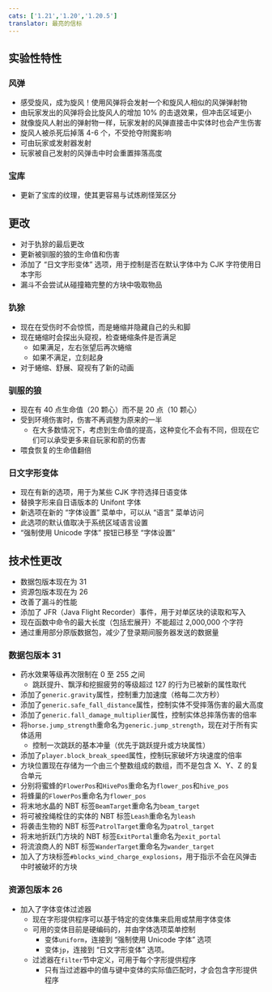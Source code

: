 ```yaml
---
cats: ['1.21','1.20','1.20.5']
translator: 最亮的信标
---
```

## 实验性特性
### 风弹
* 感受旋风，成为旋风！使用风弹将会发射一个和旋风人相似的风弹弹射物
* 由玩家发出的风弹将会比旋风人的增加 10% 的击退效果，但冲击区域更小
* 就像旋风人射出的弹射物一样，玩家发射的风弹直接击中实体时也会产生伤害
* 旋风人被杀死后掉落 4-6 个，不受抢夺附魔影响
* 可由玩家或发射器发射
* 玩家被自己发射的风弹击中时会重置摔落高度
### 宝库
* 更新了宝库的纹理，使其更容易与试炼刷怪笼区分
## 更改
* 对于犰狳的最后更改
* 更新被驯服的狼的生命值和伤害
* 添加了 “日文字形变体” 选项，用于控制是否在默认字体中为 CJK 字符使用日本字形
* 漏斗不会尝试从碰撞箱完整的方块中吸取物品
### 犰狳
* 现在在受伤时不会惊慌，而是蜷缩并隐藏自己的头和脚
* 现在蜷缩时会探出头窥视，检查蜷缩条件是否满足
    * 如果满足，左右张望后再次蜷缩
    * 如果不满足，立刻起身
* 对于蜷缩、舒展、窥视有了新的动画
### 驯服的狼
* 现在有 40 点生命值（20 颗心）而不是 20 点（10 颗心）
* 受到环境伤害时，伤害不再调整为原来的一半
    * 在大多数情况下，考虑到生命值的提高，这种变化不会有不同，但现在它们可以承受更多来自玩家和箭的伤害
* 喂食恢复的生命值翻倍
### 日文字形变体
* 现在有新的选项，用于为某些 CJK 字符选择日语变体
* 替换字形来自日语版本的 Unifont 字体
* 新选项在新的 “字体设置” 菜单中，可以从 “语言” 菜单访问
* 此选项的默认值取决于系统区域语言设置
* “强制使用 Unicode 字体” 按钮已移至 “字体设置”
## 技术性更改
* 数据包版本现在为 31
* 资源包版本现在为 26
* 改善了漏斗的性能
* 添加了 JFR（Java Flight Recorder）事件，用于对单区块的读取和写入
* 现在函数中命令的最大长度（包括宏展开）不能超过 2,000,000 个字符
* 通过重用部分原版数据包，减少了登录期间服务器发送的数据量
### 数据包版本 31
* 药水效果等级再次限制在 0 至 255 之间
    * 跳跃提升、飘浮和挖掘疲劳的等级超过 127 的行为已被新的属性取代
* 添加了`generic.gravity`属性，控制重力加速度（格每二次方秒）
* 添加了`generic.safe_fall_distance`属性，控制实体不受摔落伤害的最大高度
* 添加了`generic.fall_damage_multiplier`属性，控制实体总摔落伤害的倍率
* 将`horse.jump_strength`重命名为`generic.jump_strength`，现在对于所有实体适用
    * 控制一次跳跃的基本冲量（优先于跳跃提升或方块属性）
* 添加了`player.block_break_speed`属性，控制玩家破坏方块速度的倍率
* 方块位置现在存储为一个由三个整数组成的数组，而不是包含 X、Y、Z 的复合单元
* 分别将蜜蜂的`FlowerPos`和`HivePos`重命名为`flower_pos`和`hive_pos`
* 将蜂巢的`FlowerPos`重命名为`flower_pos`
* 将末地水晶的 NBT 标签`BeamTarget`重命名为`beam_target`
* 将可被拴绳栓住的实体的 NBT 标签`Leash`重命名为`leash`
* 将袭击生物的 NBT 标签`PatrolTarget`重命名为`patrol_target`
* 将末地折跃门方块的 NBT 标签`ExitPortal`重命名为`exit_portal`
* 将流浪商人的 NBT 标签`WanderTarget`重命名为`wander_target`
* 加入了方块标签`#blocks_wind_charge_explosions`，用于指示不会在风弹击中时被破坏的方块
### 资源包版本 26
* 加入了字体变体过滤器
    * 现在字形提供程序可以基于特定的变体集来启用或禁用字体变体
    * 可用的变体目前是硬编码的，并由字体选项菜单控制
        * 变体`uniform`，连接到 “强制使用 Unicode 字体” 选项
        * 变体`jp`，连接到 “日文字形变体” 选项。
    * 过滤器在`filter`节中定义，可用于每个字形提供程序
        * 只有当过滤器中的值与键中变体的实际值匹配时，才会包含字形提供程序

